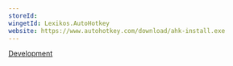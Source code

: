 ```yaml
---
storeId: 
wingetId: Lexikos.AutoHotkey
website: https://www.autohotkey.com/download/ahk-install.exe
---
```


[Development](../Development.md)